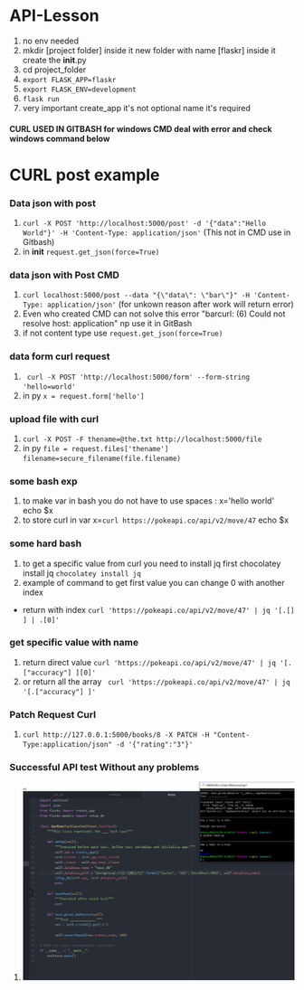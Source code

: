 # API-Lesson

1. no env needed
2. mkdir [project folder] inside it new folder with name [flaskr] inside it create the __init__.py
3. cd project_folder 
4. ```export FLASK_APP=flaskr```
5. ```export FLASK_ENV=development```
6. ```flask run```
7. very important  create_app it's not optional name it's required 


#### CURL USED IN GITBASH for windows CMD deal with error and check windows command below

# CURL post example 


### Data json with post 

1. ```curl -X POST 'http://localhost:5000/post' -d '{"data":"Hello World"}' -H 'Content-Type: application/json'``` (This not in CMD use in Gitbash)
2. in __init__ ```request.get_json(force=True)```

### data json with Post CMD
1. ```curl localhost:5000/post --data "{\"data\": \"bar\"}" -H 'Content-Type: application/json'``` (for unkown reason after work will return error)
2.  Even who created CMD can not solve this error "barcurl: (6) Could not resolve host: application" np use it in GitBash
3. if not content type use ```request.get_json(force=True)```


### data form curl request
1. ``` curl -X POST 'http://localhost:5000/form' --form-string 'hello=world'```
2. in py ```x = request.form['hello']```


### upload file with curl
1. ```curl -X POST -F thename=@the.txt http://localhost:5000/file```
2. in py ```file = request.files['thename'] filename=secure_filename(file.filename) ```


### some bash exp 
1. to make var in bash you do not have to use spaces : x='hello world'  echo $x
2. to store curl in var x=`curl https://pokeapi.co/api/v2/move/47` echo $x

### some hard bash
1. to get a specific value from curl you need to install jq first chocolatey install jq ```chocolatey install jq```
2. example of command to get first value you can change 0 with another index  
*  return with index ```curl 'https://pokeapi.co/api/v2/move/47' | jq '[.[] ] | .[0]'```


### get specific value with name 

1.  return direct value ```curl 'https://pokeapi.co/api/v2/move/47' | jq '[.["accuracy"] ][0]'```  
2. or return all the array ``` curl 'https://pokeapi.co/api/v2/move/47' | jq '[.["accuracy"] ]'```


### Patch Request Curl
1.  ```curl http://127.0.0.1:5000/books/8 -X PATCH -H "Content-Type:application/json" -d '{"rating":"3"}'```


### Successful API test Without any problems
1. ![api test](https://github.com/MahmoudHegazi/API-Lesson/blob/main/my_api_test.JPG?raw=true)
